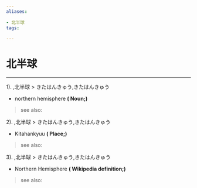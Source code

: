 ```yaml
---
aliases:
    
- 北半球
tags:
    
---
```


# 北半球
---
1).
,北半球 > きたはんきゅう,きたはんきゅう

- northern hemisphere
**( Noun;)**
> see also: 
            
2).
,北半球 > きたはんきゅう,きたはんきゅう

- Kitahankyuu
**( Place;)**
> see also: 
            
3).
,北半球 > きたはんきゅう,きたはんきゅう

- Northern Hemisphere
**( Wikipedia definition;)**
> see also: 
            